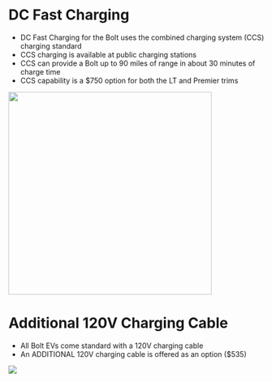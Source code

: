 # DC Fast Charging
  * DC Fast Charging for the Bolt uses the combined charging system (CCS) charging standard
  * CCS charging is available at public charging stations
  * CCS can provide a Bolt up to 90 miles of range in about 30 minutes of charge time
  * CCS capability is a $750 option for both the LT and Premier trims
<img src="http://www.plugincars.com/sites/default/files/Chevrolet-BoltEV-044.jpg" width="400" />

# Additional 120V Charging Cable
  * All Bolt EVs come standard with a 120V charging cable
  * An ADDITIONAL 120V charging cable is offered as an option ($535)
<img src="https://i.ebayimg.com/thumbs/images/g/ATAAAOSw7H1ZlS4m/s-l225.jpg" />

